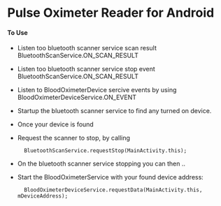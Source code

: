 # Pulse Oximeter Reader for Android

#### To Use

* Listen too bluetooth scanner service scan result BluetoothScanService.ON_SCAN_RESULT

* Listen too bluetooth scanner service stop event BluetoothScanService.ON_SCAN_RESULT

* Listen to BloodOximeterDevice sercive events by using BloodOximeterDeviceService.ON_EVENT

* Startup the bluetooth scanner service to find any turned on device.

* Once your device is found

* Request the scanner to stop, by calling 

		BluetoothScanService.requestStop(MainActivity.this);
	
* On the bluetooth scanner service stopping you can then ..

* Start the BloodOximeterService with your found device address:

		BloodOximeterDeviceService.requestData(MainActivity.this, mDeviceAddress);




